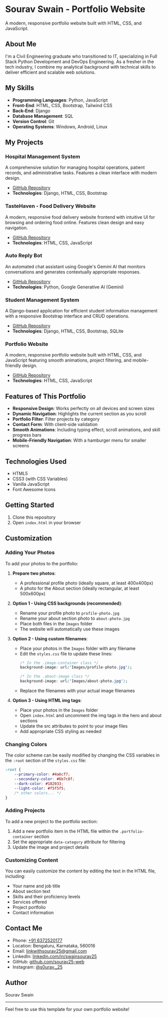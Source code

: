 # Sourav Swain - Portfolio Website

A modern, responsive portfolio website built with HTML, CSS, and JavaScript.

## About Me

I'm a Civil Engineering graduate who transitioned to IT, specializing in Full Stack Python Development and DevOps Engineering. As a fresher in the tech industry, I combine my analytical background with technical skills to deliver efficient and scalable web solutions.

## My Skills

- **Programming Languages**: Python, JavaScript
- **Front-End**: HTML, CSS, Bootstrap, Tailwind CSS
- **Back-End**: Django
- **Database Management**: SQL
- **Version Control**: Git
- **Operating Systems**: Windows, Android, Linux

## My Projects

### Hospital Management System
A comprehensive solution for managing hospital operations, patient records, and administrative tasks. Features a clean interface with modern design.
- [GitHub Repository](https://github.com/sourav25-web/Hospital-Management-System-Receptionist-Interface)
- **Technologies**: Django, HTML, CSS, Bootstrap

### TasteHaven - Food Delivery Website
A modern, responsive food delivery website frontend with intuitive UI for browsing and ordering food online. Features clean design and easy navigation.
- [GitHub Repository](https://github.com/sourav25-web/Responsive-Food-Delivery)
- **Technologies**: HTML, CSS, JavaScript

### Auto Reply Bot
An automated chat assistant using Google's Gemini AI that monitors conversations and generates contextually appropriate responses.
- [GitHub Repository](https://github.com/sourav25-web/Auto-Reply-Bot)
- **Technologies**: Python, Google Generative AI (Gemini)

### Student Management System
A Django-based application for efficient student information management with a responsive Bootstrap interface and CRUD operations.
- [GitHub Repository](https://github.com/sourav25-web/Student-management-system)
- **Technologies**: Django, HTML, CSS, Bootstrap, SQLite

### Portfolio Website
A modern, responsive portfolio website built with HTML, CSS, and JavaScript featuring smooth animations, project filtering, and mobile-friendly design.
- [GitHub Repository](https://github.com/sourav25-web/sourav25-web.github.io)
- **Technologies**: HTML, CSS, JavaScript

## Features of This Portfolio

- **Responsive Design**: Works perfectly on all devices and screen sizes
- **Dynamic Navigation**: Highlights the current section as you scroll
- **Portfolio Filter**: Filter projects by category
- **Contact Form**: With client-side validation
- **Smooth Animations**: Including typing effect, scroll animations, and skill progress bars
- **Mobile-Friendly Navigation**: With a hamburger menu for smaller screens

## Technologies Used

- HTML5
- CSS3 (with CSS Variables)
- Vanilla JavaScript
- Font Awesome Icons

## Getting Started

1. Clone this repository
2. Open `index.html` in your browser

## Customization

### Adding Your Photos

To add your photos to the portfolio:

1. **Prepare two photos**:
   - A professional profile photo (ideally square, at least 400x400px)
   - A photo for the About section (ideally rectangular, at least 500x600px)

2. **Option 1 - Using CSS backgrounds (recommended)**:
   - Rename your profile photo to `profile-photo.jpg`
   - Rename your about section photo to `about-photo.jpg`
   - Place both files in the `Images` folder
   - The website will automatically use these images

3. **Option 2 - Using custom filenames**:
   - Place your photos in the `Images` folder with any filename
   - Edit the `styles.css` file to update these lines:
     ```css
     /* In the .image-container class */
     background-image: url('Images/profile-photo.jpg');
     
     /* In the .about-image class */
     background-image: url('Images/about-photo.jpg');
     ```
   - Replace the filenames with your actual image filenames

4. **Option 3 - Using HTML img tags**:
   - Place your photos in the `Images` folder
   - Open `index.html` and uncomment the img tags in the hero and about sections
   - Update the src attributes to point to your image files
   - Add appropriate CSS styling as needed

### Changing Colors

The color scheme can be easily modified by changing the CSS variables in the `:root` section of the `styles.css` file:

```css
:root {
    --primary-color: #4a6cf7;
    --secondary-color: #6b7c8f;
    --dark-color: #182033;
    --light-color: #f5f5f5;
    /* other colors... */
}
```

### Adding Projects

To add a new project to the portfolio section:

1. Add a new portfolio item in the HTML file within the `.portfolio-container` section
2. Set the appropriate `data-category` attribute for filtering
3. Update the image and project details

### Customizing Content

You can easily customize the content by editing the text in the HTML file, including:

- Your name and job title
- About section text
- Skills and their proficiency levels
- Services offered
- Project portfolio
- Contact information

## Contact Me

- Phone: [+91 6372520177](tel:+916372520177)
- Location: Bengaluru, Karnataka, 560016
- Email: [linkwithsourav25@gmail.com](mailto:linkwithsourav25@gmail.com)
- LinkedIn: [linkedin.com/in/swainsourav25](https://linkedin.com/in/swainsourav25)
- GitHub: [github.com/sourav25-web](https://github.com/sourav25-web)
- Instagram: [@s0urav._25](https://www.instagram.com/s0urav._25)


## Author

Sourav Swain

---

Feel free to use this template for your own portfolio website! 